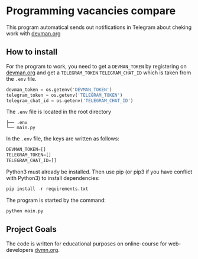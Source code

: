 # Programming vacancies compare
This program automatical sends out notifications in Telegram  about cheking 
work  with [devman.org](https://devman.org)

## How to install

For the program to work, you need to get a `DEVMAN_TOKEN` by registering on
[devman.org](https://devman.org) and get a `TELEGRAM_TOKEN` `TELEGRAM_CHAT_ID`
which is taken from the `.env` file.

```python
devman_token = os.getenv('DEVMAN_TOKEN')
telegram_token = os.getenv('TELEGRAM_TOKEN')
telegram_chat_id = os.getenv('TELEGRAM_CHAT_ID')
```

The `.env` file is located in the root directory
```
├── .env
└── main.py
```

In the `.env` file, the keys are written as follows:

```python
DEVMAN_TOKEN=[]
TELEGRAM_TOKEN=[] 
TELEGRAM_CHAT_ID=[]
```
   
Python3 must already be installed. Then use pip (or pip3 if you have
conflict with Python3) to install dependencies:

```python
pip install -r requirements.txt
```

The program is started by the command:

```python
python main.py
```


## Project Goals
The code is written for educational purposes on online-course for web-developers [dvmn.org](https://dvmn.org).